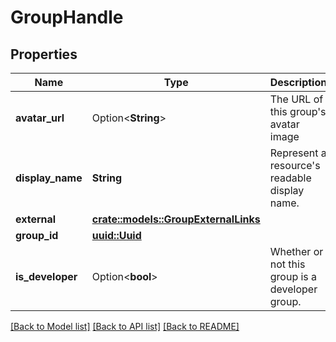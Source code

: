 # GroupHandle

## Properties

Name | Type | Description | Notes
------------ | ------------- | ------------- | -------------
**avatar_url** | Option<**String**> | The URL of this group's avatar image | [optional]
**display_name** | **String** | Represent a resource's readable display name. | 
**external** | [**crate::models::GroupExternalLinks**](GroupExternalLinks.md) |  | 
**group_id** | [**uuid::Uuid**](uuid::Uuid.md) |  | 
**is_developer** | Option<**bool**> | Whether or not this group is a developer group. | [optional]

[[Back to Model list]](../README.md#documentation-for-models) [[Back to API list]](../README.md#documentation-for-api-endpoints) [[Back to README]](../README.md)


